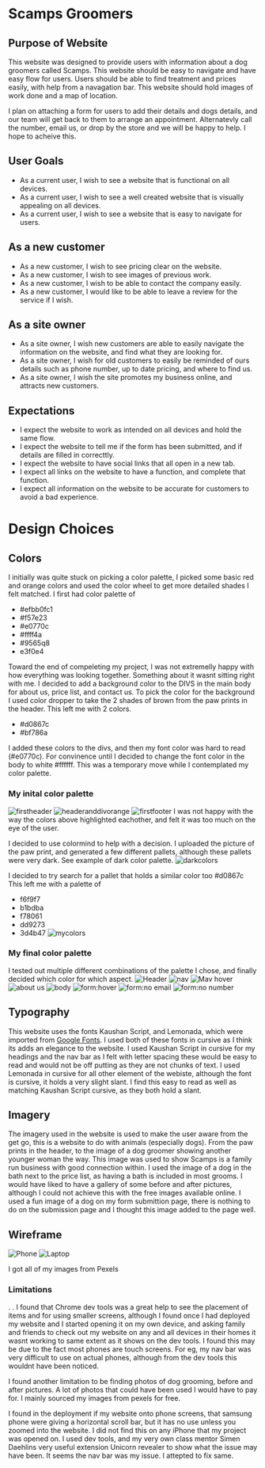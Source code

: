 

# Scamps Groomers
## Purpose of Website
This website was designed to provide users with information about a dog groomers called Scamps. This website should be easy to navigate and have easy flow for users. Users should be able to find treatment and prices easily, with help from a navagation bar. This website should hold images of work done and a map of location.


I plan on attaching a form for users to add their details and dogs details, and our team will get back to them to arrange an appointment. Alternatevly call the number, email us, or drop by the store and we will be happy to help.  I hope to acheive this. 

## User Goals
* As a current user, I wish to see a website that is functional on all devices. 
* As a current user, I wish to see a well created website that is visually appealing on all devices. 
* As a current user, I wish to see a website that is easy to navigate for users.
## As a new customer
* As a new customer, I wish to see pricing clear on the website.
* As a new customer, I wish to see images of previous work.
* As a new customer, I wish to be able to contact the company easily. 
* As a new customer, I would like to be able to leave a review for the service if I wish. 
## As a site owner 
* As a site owner, I wish new customers are able to easily navigate the information on the website, and find what they are looking for. 
* As a site owner, I wish for old customers to easily be reminded of ours details such as phone number, up to date pricing, and where to find us.
* As a site owner, I wish the site promotes my business online, and attracts new customers. 
## Expectations
* I expect the website to work as intended on all devices and hold the same flow. 
* I expect the website to tell me if the form has been submitted, and if details are filled in correcttly. 
* I expect the website to have social links that all open in a new tab. 
* I expect all links on the website to have a function, and complete that function. 
* I expect all information on the website to be accurate for customers to avoid a bad experience. 

# Design Choices 
 
 ## Colors

 I initially was quite stuck on picking a color palette, I picked some basic red and orange colors and used the color wheel to get more detailed shades I felt matched.
 I first had color palette of
 * #efbb0fc1
 * #f57e23
 * #e0770c
 * #ffff4a
 * #9565q8
 * e3f0e4
 
 
 Toward the end of compeleting my project, I was not extremelly happy with how everything was looking together. Something about it wasnt sitting right with me.
I decided to add a background color to the DIVS in the main body for about us, price list, and contact us. To pick the color for the background I used color dropper to take the 2 shades of brown from the paw prints in the header. This left me with 2 colors. 
 * #d0867c
 * #bf786a


I added these colors to the divs, and then my font color was hard to read (#e0770c). For convinence until I decided to change the font color in the body to white #ffffff. This was a temporary move while I contemplated my color palette. 
 ### My inital color palette
 ![firstheader](assets/readme-images/firstheader.png "first header")
 ![headeranddivorange](assets/readme-images/firstheader-firstdiv.png "First header and div")
 ![firstfooter](assets/readme-images/firstfooter.png "first footer")
 I was not happy with the way the colors above highlighted eachother, and felt it was too much on the eye of the user. 

 I decided to use colormind to help with a decision. I uploaded the picture of the paw print, and generated a few different pallets, although these pallets were very dark. See example of dark color palette. 
 ![darkcolors](assets/readme-images/darkcolors-unused.png "dark colors")

 I decided to try search for a pallet that holds a similar color too #d0867c
 This left me with a palette of 
 * f6f9f7
 * b1bdba
 * f78061
 * dd9273
 * 3d4b47
 ![mycolors](assets/readme-images/colorpaletteused.png "My colors")

 ### My final color palette 
 
 I tested out multiple different combinations of the palette I chose, and finally decided which color for which aspect. 
 ![Header](assets/readme-images/used-header.png "My header")
 ![nav](assets/readme-images/nav-bar.png "My nav bar")
 ![Mav hover](assets/readme-images/nav-bar-hover.png "My nav bar :hover")
 ![about us](assets/readme-images/about-us.png "about us")
 ![body](assets/readme-images/used-body.png "body")
 ![form:hover](assets/readme-images/form-hover.png "Hover over submit on form")
 ![form:no email](assets/readme-images/formnoemail.png "form submit with no email")
 ![form:no number](assets/readme-images/formnonumber.png "form submit no number")

 ## Typography 
 This website uses the fonts Kaushan Script, and Lemonada, which were imported from [Google Fonts](https://fonts.google.com/). I used both of these fonts in cursive as I think its adds an elegance to the website. I used Kaushan Script in cursive for my headings and the nav bar as I felt with letter spacing these would be easy to read and would not be off putting as they are not chunks of text. 
 I used Lemonada in cursive for all other element of the webiste, although the font is cursive, it holds a very slight slant. I find this easy to read as well as matching Kaushan Script cursive, as they both hold a slant. 

 ## Imagery
 The imagery used in the website is used to make the user aware from the get go, this is a website to do with animals (especially dogs). From the paw prints in the header, to the image of a dog groomer showing another younger woman the way. This image was used to show Scamps is a family run business with good connection within. I used the image of a dog in the bath next to the price list, as having a bath is included in most grooms. I would have liked to have a gallery of some before and after pictures, although I could not achieve this with the free images available online. I used a fun image of a dog on my form submittion page, there is nothing to do on the submission page and I thought this image added to the page well. 
## Wireframe 
![Phone](assets/wireframes/phone/phone1.png "phone one")
![Laptop](assets/wireframes/computer/computer1.png "computer one")

 I got all of my images from Pexels



 ### Limitations
 . . I found that Chrome dev tools was a great help to see the placement of items and for using smaller screens, although I found once I had deployed my website and I started opening it on my own device, and asking family and friends to check out my website on any and all devices in their homes it wasnt working to same extent as it shows on the dev tools. I found this may be due to the fact most phones are touch screens. For eg, my nav bar was very difficult to use on actual phones, although from the dev tools this wouldnt have been noticed. 

 I found another limitation to be finding photos of dog grooming, before and after pictures. A lot of photos that could have been used I would have to pay for. I mainly sourced my images from pexels for free. 

I found in the deployment if my website onto phone screens, that samsung phone were giving a horizontal scroll bar, but it has no use unless you zoomed into the website. I did not find this on any iPhone that my project was opened on. I used dev tools, and my very own class mentor Simen Daehlins very useful extension Unicorn revealer to show what the issue may have been. It seems the nav bar was my issue. I attepted to fix same. 
